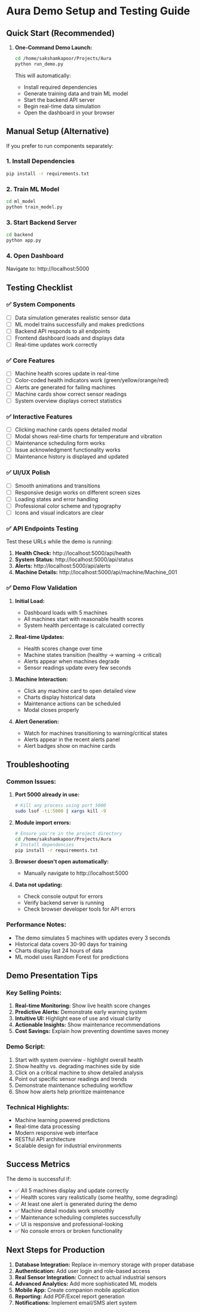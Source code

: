 # Aura Demo Setup and Testing Guide

## Quick Start (Recommended)

1. **One-Command Demo Launch:**
   ```bash
   cd /home/sakshamkapoor/Projects/Aura
   python run_demo.py
   ```
   
   This will automatically:
   - Install required dependencies
   - Generate training data and train ML model
   - Start the backend API server
   - Begin real-time data simulation
   - Open the dashboard in your browser

## Manual Setup (Alternative)

If you prefer to run components separately:

### 1. Install Dependencies
```bash
pip install -r requirements.txt
```

### 2. Train ML Model
```bash
cd ml_model
python train_model.py
```

### 3. Start Backend Server
```bash
cd backend
python app.py
```

### 4. Open Dashboard
Navigate to: http://localhost:5000

## Testing Checklist

### ✅ System Components
- [ ] Data simulation generates realistic sensor data
- [ ] ML model trains successfully and makes predictions
- [ ] Backend API responds to all endpoints
- [ ] Frontend dashboard loads and displays data
- [ ] Real-time updates work correctly

### ✅ Core Features
- [ ] Machine health scores update in real-time
- [ ] Color-coded health indicators work (green/yellow/orange/red)
- [ ] Alerts are generated for failing machines
- [ ] Machine cards show correct sensor readings
- [ ] System overview displays correct statistics

### ✅ Interactive Features
- [ ] Clicking machine cards opens detailed modal
- [ ] Modal shows real-time charts for temperature and vibration
- [ ] Maintenance scheduling form works
- [ ] Issue acknowledgment functionality works
- [ ] Maintenance history is displayed and updated

### ✅ UI/UX Polish
- [ ] Smooth animations and transitions
- [ ] Responsive design works on different screen sizes
- [ ] Loading states and error handling
- [ ] Professional color scheme and typography
- [ ] Icons and visual indicators are clear

### ✅ API Endpoints Testing

Test these URLs while the demo is running:

1. **Health Check:** http://localhost:5000/api/health
2. **System Status:** http://localhost:5000/api/status
3. **Alerts:** http://localhost:5000/api/alerts
4. **Machine Details:** http://localhost:5000/api/machine/Machine_001

### ✅ Demo Flow Validation

1. **Initial Load:**
   - Dashboard loads with 5 machines
   - All machines start with reasonable health scores
   - System health percentage is calculated correctly

2. **Real-time Updates:**
   - Health scores change over time
   - Machine states transition (healthy → warning → critical)
   - Alerts appear when machines degrade
   - Sensor readings update every few seconds

3. **Machine Interaction:**
   - Click any machine card to open detailed view
   - Charts display historical data
   - Maintenance actions can be scheduled
   - Modal closes properly

4. **Alert Generation:**
   - Watch for machines transitioning to warning/critical states
   - Alerts appear in the recent alerts panel
   - Alert badges show on machine cards

## Troubleshooting

### Common Issues:

1. **Port 5000 already in use:**
   ```bash
   # Kill any process using port 5000
   sudo lsof -ti:5000 | xargs kill -9
   ```

2. **Module import errors:**
   ```bash
   # Ensure you're in the project directory
   cd /home/sakshamkapoor/Projects/Aura
   # Install dependencies
   pip install -r requirements.txt
   ```

3. **Browser doesn't open automatically:**
   - Manually navigate to http://localhost:5000

4. **Data not updating:**
   - Check console output for errors
   - Verify backend server is running
   - Check browser developer tools for API errors

### Performance Notes:

- The demo simulates 5 machines with updates every 3 seconds
- Historical data covers 30-90 days for training
- Charts display last 24 hours of data
- ML model uses Random Forest for predictions

## Demo Presentation Tips

### Key Selling Points:
1. **Real-time Monitoring:** Show live health score changes
2. **Predictive Alerts:** Demonstrate early warning system
3. **Intuitive UI:** Highlight ease of use and visual clarity
4. **Actionable Insights:** Show maintenance recommendations
5. **Cost Savings:** Explain how preventing downtime saves money

### Demo Script:
1. Start with system overview - highlight overall health
2. Show healthy vs. degrading machines side by side
3. Click on a critical machine to show detailed analysis
4. Point out specific sensor readings and trends
5. Demonstrate maintenance scheduling workflow
6. Show how alerts help prioritize maintenance

### Technical Highlights:
- Machine learning powered predictions
- Real-time data processing
- Modern responsive web interface
- RESTful API architecture
- Scalable design for industrial environments

## Success Metrics

The demo is successful if:
- ✅ All 5 machines display and update correctly
- ✅ Health scores vary realistically (some healthy, some degrading)
- ✅ At least one alert is generated during the demo
- ✅ Machine detail modals work smoothly
- ✅ Maintenance scheduling completes successfully
- ✅ UI is responsive and professional-looking
- ✅ No console errors or broken functionality

## Next Steps for Production

1. **Database Integration:** Replace in-memory storage with proper database
2. **Authentication:** Add user login and role-based access
3. **Real Sensor Integration:** Connect to actual industrial sensors
4. **Advanced Analytics:** Add more sophisticated ML models
5. **Mobile App:** Create companion mobile application
6. **Reporting:** Add PDF/Excel report generation
7. **Notifications:** Implement email/SMS alert system